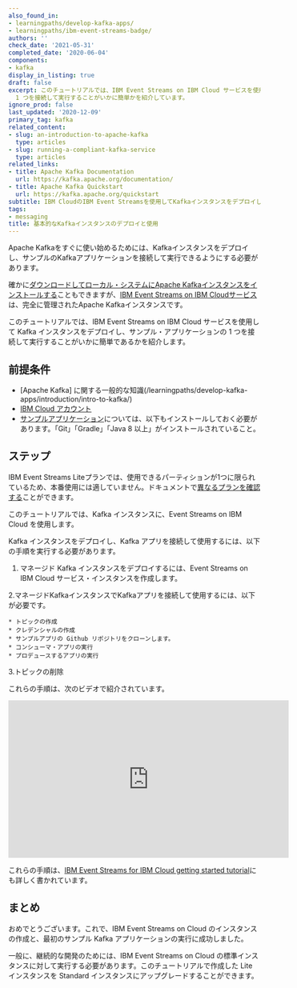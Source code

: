 ```yaml
---
also_found_in:
- learningpaths/develop-kafka-apps/
- learningpaths/ibm-event-streams-badge/
authors: ''
check_date: '2021-05-31'
completed_date: '2020-06-04'
components:
- kafka
display_in_listing: true
draft: false
excerpt: このチュートリアルでは、IBM Event Streams on IBM Cloud サービスを使用して Kafka インスタンスをデプロイし、サンプル・アプリケーションの
  1 つを接続して実行することがいかに簡単かを紹介しています。
ignore_prod: false
last_updated: '2020-12-09'
primary_tag: kafka
related_content:
- slug: an-introduction-to-apache-kafka
  type: articles
- slug: running-a-compliant-kafka-service
  type: articles
related_links:
- title: Apache Kafka Documentation
  url: https://kafka.apache.org/documentation/
- title: Apache Kafka Quickstart
  url: https://kafka.apache.org/quickstart
subtitle: IBM CloudのIBM Event Streamsを使用してKafkaインスタンスをデプロイし、最初のKafkaアプリを接続して使用します。
tags:
- messaging
title: 基本的なKafkaインスタンスのデプロイと使用
---
```


Apache Kafkaをすぐに使い始めるためには、Kafkaインスタンスをデプロイし、サンプルのKafkaアプリケーションを接続して実行できるようにする必要があります。

確かに[ダウンロードしてローカル・システムにApache Kafkaインスタンスをインストールする](https://kafka.apache.org/quickstart)こともできますが、[IBM Event Streams on IBM Cloudサービス](https://cloud.ibm.com/catalog/services/event-streams?cm_sp=ibmdev-_-developer-tutorials-_-cloudreg)は、完全に管理されたApache Kafkaインスタンスです。  

このチュートリアルでは、IBM Event Streams on IBM Cloud サービスを使用して Kafka インスタンスをデプロイし、サンプル・アプリケーションの 1 つを接続して実行することがいかに簡単であるかを紹介します。

## 前提条件

* [Apache Kafka] に関する一般的な知識(/learningpaths/develop-kafka-apps/introduction/intro-to-kafka/)
* [IBM Cloud アカウント](https://cloud.ibm.com/registration?cm_sp=ibmdev-_-developer-tutorials-_-cloudreg)
* [サンプルアプリケーション](https://github.com/ibm-messaging/event-streams-samples)については、以下もインストールしておく必要があります。「Git」「Gradle」「Java 8 以上」がインストールされていること。

## ステップ

<sidebar>IBM Event Streams Liteプランでは、使用できるパーティションが1つに限られているため、本番使用には適していません。ドキュメントで[異なるプランを確認する](https://cloud.ibm.com/docs/EventStreams?topic=eventstreams-plan_choose)ことができます。</sidebar>

このチュートリアルでは、Kafka インスタンスに、Event Streams on IBM Cloud を使用します。

Kafka インスタンスをデプロイし、Kafka アプリを接続して使用するには、以下の手順を実行する必要があります。

1. マネージド Kafka インスタンスをデプロイするには、Event Streams on IBM Cloud サービス・インスタンスを作成します。

2.マネージドKafkaインスタンスでKafkaアプリを接続して使用するには、以下が必要です。

    * トピックの作成
    * クレデンシャルの作成
    * サンプルアプリの Github リポジトリをクローンします。
    * コンシューマ・アプリの実行
    * プロデュースするアプリの実行

3.トピックの削除

これらの手順は、次のビデオで紹介されています。

<iframe width="560" height="315" src="https://www.youtube.com/embed/XyNy7TcfJOc" frameborder="0" allow="accelerometer; autoplay; encrypted-media; gyroscope; picture-in-picture" allowfullscreen></iframe>

これらの手順は、[IBM Event Streams for IBM Cloud getting started tutorial](https://cloud.ibm.com/docs/EventStreams?topic=eventstreams-getting_started)にも詳しく書かれています。

## まとめ

おめでとうございます。これで、IBM Event Streams on Cloud のインスタンスの作成と、最初のサンプル Kafka アプリケーションの実行に成功しました。

一般に、継続的な開発のためには、IBM Event Streams on Cloud の標準インスタンスに対して実行する必要があります。このチュートリアルで作成した Lite インスタンスを Standard インスタンスにアップグレードすることができます。